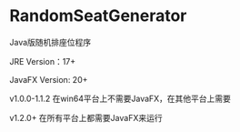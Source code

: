 # RandomSeatGenerator
Java版随机排座位程序

JRE Version：17+

JavaFX Version: 20+

v1.0.0-1.1.2 在win64平台上不需要JavaFX，在其他平台上需要

v1.2.0+ 在所有平台上都需要JavaFX来运行
